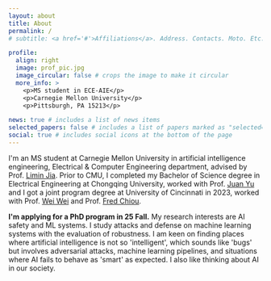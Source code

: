```yaml
---
layout: about
title: About
permalink: /
# subtitle: <a href='#'>Affiliations</a>. Address. Contacts. Moto. Etc.

profile:
  align: right
  image: prof_pic.jpg
  image_circular: false # crops the image to make it circular
  more_info: >
    <p>MS student in ECE-AIE</p>
    <p>Carnegie Mellon University</p>
    <p>Pittsburgh, PA 15213</p>

news: true # includes a list of news items
selected_papers: false # includes a list of papers marked as "selected={true}"
social: true # includes social icons at the bottom of the page
---
```


I'm an MS student at Carnegie Mellon University in artificial intelligence engineering, Electrical & Computer Engineering department, advised by Prof. [Limin Jia](https://www.andrew.cmu.edu/user/liminjia/).
Prior to CMU, I completed my Bachelor of Science degree in Electrical Engineering at Chongqing University, worked with Prof. [Juan Yu](http://www.cee.cqu.edu.cn/en/FACULTY_STAFF/Faculties/YU_Juan.htm) and I got a joint program degree at University of Cincinnati in 2023, worked with Prof. [Wei Wei](https://researchdirectory.uc.edu/p/weiw3) and Prof. [Fred Chiou](https://researchdirectory.uc.edu/p/chioufd). 

__I'm applying for a PhD program in 25 Fall.__ My research interests are AI safety and ML systems. I study attacks and defense on machine learning systems with the evaluation of robustness. I am keen on finding places where artificial intelligence is not so 'intelligent', which sounds like 'bugs' but involves adversarial attacks, machine learning pipelines, and situations where AI fails to behave as 'smart' as expected. I also like thinking about AI in our society. 
